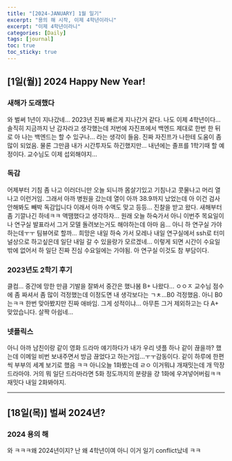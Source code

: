 ```yaml
---
title: "[2024-JANUARY] 1월 일기"
excerpt: "용의 해 시작, 이제 4학년이라니"
excerpt: "이제 4학년이라니"
categories: [Daily]
tags: [journal]
toc: true
toc_sticky: true
---
```


## [1일(월)] 2024 Happy New Year!
### 새해가 도래했다
와 벌써 1년이 지나갔네... 2023년 진짜 빠르게 지나간거 같다. 나도 이제 4학년이다... 솔직히 지금까지 난 감자라고 생각했는데 저번에 자진프에서 백엔드 제대로 한번 한 뒤로 아 나는 백엔드는 할 수 있구나... 라는 생각이 들음. 진짜 자진프가 나한테 도움이 좀 많이 되었음. 물론 그만큼 내가 시간투자도 하긴했지만... 내년에는 졸프를 1학기때 할 예정이다. 교수님도 이제 섭외해야지...

### 독감
어제부터 기침 좀 나고 이러더니만 오늘 되니까 몸살기있고 기침나고 콧물나고 머리 열나고 이런거임. 그래서 아까 병원을 갔는데 열이 아까 38.9까지 났었는데 아 이건 검사 안해봐도 빼박 독감입니다 이래서 아까 수액도 맞고 등등... 진찰을 받고 왔다. 새해부터 좀 기깔나긴 하네ㅋㅋ 액땜했다고 생각하자... 원래 오늘 하숙가서 아니 이번주 목요일이 나 연구실 발표라서 그거 모델 돌려보는거도 해야하는데 아마 음... 아니 하 연구실 가야하는데ㅜㅜ 팀뷰어로 할까... 희망은 내일 하숙 가서 모레나 내일 연구실에서 ssh로 터미널상으로 하고싶은데 일단 내일 갈 수 있을랑가 모르겠네... 이렇게 되면 시간이 수요일밖에 없어서 하 일단 진짜 진심 수요일에는 가야됨. 아 연구실 이것도 참 부담이다.

### 2023년도 2학기 후기
클컴... 중간에 망한 만큼 기발을 잘봐서 중간은 했나봄 B+ 나왔다... ㅇㅇㅈ 교수님 점수에 좀 짜셔서 좀 많이 걱정했는데 이정도면 내 생각보다는 ㄱㅊ...B0 걱정했음. 아니 B0는ㅋㅋ 한번 맞아봤지만 진짜 애바임. 그게 성적이냐... 아무튼 그거 제외하고는 다 A+ 맞았습니다. 살짝 아쉽네... 

### 넷플릭스
아니 아까 남친이랑 같이 영화 드라마 얘기하다가 내가 우리 넷플 하나 같이 끊을까? 했는데 이메일 비번 보내주면서 방금 끊었다고 하는거임...ㅜㅜ감동이다. 같이 하루에 한편씩 부부의 세계 보기로 했음 ㅋㅋ 아니오늘 1화봤는데 ㄹㅇ 이거뭐냐 개재밋는데 개 막장드라마야. 거의 뭐 일단 드라마라면 5화 정도까지의 분량을 걍 1화에 우겨넣어버림ㅋㅋ 재밋다 내일 2화봐야지.

***

## [18일(목)] 벌써 2024년?
### 2024 용의 해
와 ㅋㅋㅋ왜 2024년이지? 난 왜 4학년이여 아니 이거 일기 conflict났네 ㅋㅋ
